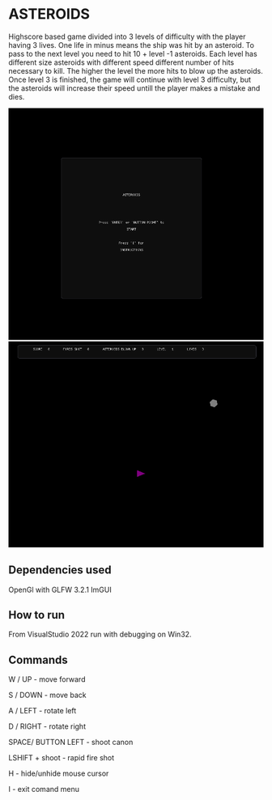 
# ASTEROIDS

Highscore based game divided into 3 levels of difficulty with the player having 3 lives. 
One life in minus means the ship was hit by an asteroid. To pass to the next level you need 
to hit 10 + level -1 asteroids. Each level has different size asteroids with different speed 
different number of hits necessary to kill. The higher the level the more hits to blow up the 
asteroids. Once level 3 is finished, the game will continue with level 3 difficulty, but the 
asteroids will increase their speed untill the player makes a mistake and dies.

<img src="Pictures/menu.png">

<img src="Pictures/game.png">

## Dependencies used

OpenGl with GLFW 3.2.1 
ImGUI

## How to run

From VisualStudio 2022 run with debugging on Win32.

## Commands

W / UP			  -	move forward

S / DOWN			-	move back

A / LEFT			-	rotate left

D / RIGHT			-	rotate right

SPACE/ BUTTON LEFT	-	shoot canon

LSHIFT + shoot		-	rapid fire shot

H				-	hide/unhide mouse cursor

I				-	exit comand menu

